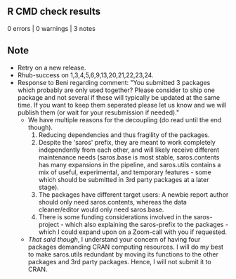 ## R CMD check results

0 errors | 0 warnings | 3 notes

## Note

- Retry on a new release. 
- Rhub-success on 1,3,4,5,6,9,13,20,21,22,23,24. 
- Response to Beni regarding comment: "You submitted 3 packages which probably are only used together? Please consider to ship one package and not several if these will typically be updated at the same time. If you want to keep them seperated please let us know and we will publish them (or wait for your resubmission if needed)."
    - We have multiple reasons for the decoupling (do read until the end though).
      1) Reducing dependencies and thus fragility of the packages. 
      2) Despite the 'saros' prefix, they are meant to work completely independently from each other, and will likely receive different maintenance needs (saros.base is most stable, saros.contents has many expansions in the pipeline, and saros.utils contains a mix of useful, experimental, and temporary features - some which should be submitted in 3rd party packages at a later stage).
      3) The packages have different target users: A newbie report author should only need saros.contents, whereas the data cleaner/editor would only need saros.base.  
      4) There is some funding considerations involved in the saros-project - which also explaining the saros-prefix to the packages - which I could expand upon on a Zoom-call with you if requested.
    - *That said though*, I understand your concern of having four packages demanding CRAN computing resources. I will do my best to make saros.utils redundant by moving its functions to the other packages and 3rd party packages. Hence, I will not submit it to CRAN.
